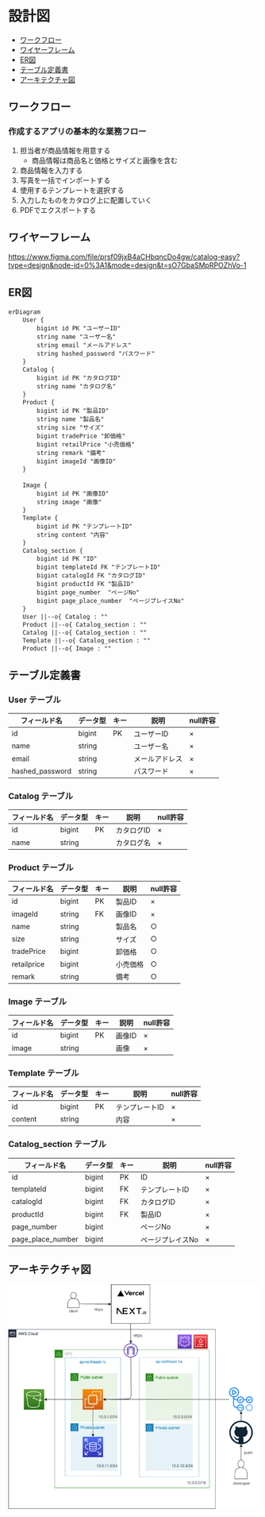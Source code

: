 # 設計図
* [ワークフロー](#ワークフロー)
* [ワイヤーフレーム](#ワイヤーフレーム)
* [ER図](#ER図)
* [テーブル定義書](#テーブル定義書)
* [アーキテクチャ図](#アーキテクチャ図)


## ワークフロー
### 作成するアプリの基本的な業務フロー
1. 担当者が商品情報を用意する
     * 商品情報は商品名と価格とサイズと画像を含む
2. 商品情報を入力する
3. 写真を一括でインポートする
4. 使用するテンプレートを選択する
5. 入力したものをカタログ上に配置していく
6. PDFでエクスポートする

## ワイヤーフレーム
https://www.figma.com/file/prsf09jxB4aCHbqncDo4gw/catalog-easy?type=design&node-id=0%3A1&mode=design&t=sO7GbaSMpRPOZhVo-1

## ER図
```mermaid
erDiagram
    User {
        bigint id PK "ユーザーID"
        string name "ユーザー名"
        string email "メールアドレス"
        string hashed_password "パスワード"
    }
    Catalog {
        bigint id PK "カタログID"
        string name "カタログ名"
    }
    Product {
        bigint id PK "製品ID"
        string name "製品名"
        string size "サイズ"
        bigint tradePrice "卸価格"
        bigint retailPrice "小売価格"
        string remark "備考"
        bigint imageId "画像ID"
    }

    Image {
        bigint id PK "画像ID"
        string image "画像"
    }
    Template {
        bigint id PK "テンプレートID"
        string content "内容"
    }
    Catalog_section {
        bigint id PK "ID"
        bigint templateId FK "テンプレートID"
        bigint catalogId FK "カタログID"
        bigint productId FK "製品ID"
        bigint page_number  "ページNo"
        bigint page_place_number  "ページプレイスNo"
    }
    User ||--o{ Catalog : ""
    Product ||--o{ Catalog_section : ""
    Catalog ||--o{ Catalog_section : ""
    Template ||--o{ Catalog_section : ""
    Product ||--o{ Image : ""
```

## テーブル定義書
### User テーブル
| フィールド名 | データ型 | キー | 説明         | null許容 |
|----------|-------|----|------------|-------|
| id       | bigint | PK | ユーザーID     | ×     |
| name     | string |    | ユーザー名     | ×     |
| email    | string |    | メールアドレス  | ×     |
| hashed_password    | string |    | パスワード  | ×     |

### Catalog テーブル
| フィールド名 | データ型 | キー | 説明       | null許容 |
|----------|-------|----|----------|-------|
| id       | bigint | PK | カタログID   | ×     |
| name     | string |    | カタログ名   | ×     |

### Product テーブル
| フィールド名 | データ型 | キー | 説明     | null許容 |
|----------|-------|----|--------|-------|
| id       | bigint | PK | 製品ID   | ×     |
| imageId  | string | FK | 画像ID   | ×     |
| name     | string |    | 製品名   | ○     |
| size     | string |    | サイズ   | ○     |
| tradePrice    | bigint |    | 卸価格     | ○     |
| retailprice    | bigint |    | 小売価格     | ○     |
| remark   | string |    | 備考       | ○     |

### Image テーブル
| フィールド名 | データ型 | キー | 説明       | null許容 |
|----------|-------|----|----------|-------|
| id       | bigint | PK | 画像ID | ×     |
| image    | string |    | 画像       | ×     |

### Template テーブル
| フィールド名 | データ型 | キー | 説明       | null許容 |
|----------|-------|----|----------|-------|
| id       | bigint | PK | テンプレートID | ×     |
| content  | string |    | 内容       | ×     |

### Catalog_section テーブル
| フィールド名   | データ型 | キー | 説明       | null許容 |
|------------|-------|----|----------|-------|
| id         | bigint | PK | ID       | ×     |
| templateId | bigint | FK | テンプレートID | ×     |
| catalogId  | bigint | FK | カタログID   | ×     |
| productId  | bigint | FK | 製品ID   | ×     |
| page_number  | bigint |  | ページNo   | ×     |
| page_place_number  | bigint |  | ページプレイスNo   | ×     |


## アーキテクチャ図
<img src="./documents/design/arch.png"></img> 
